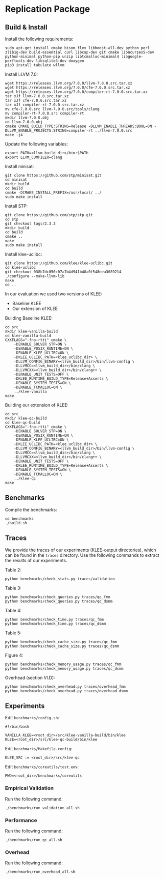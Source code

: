 # Replication Package

## Build & Install
Install the following requirements:
```
sudo apt-get install cmake bison flex libboost-all-dev python perl zlib1g-dev build-essential curl libcap-dev git cmake libncurses5-dev python-minimal python-pip unzip libtcmalloc-minimal4 libgoogle-perftools-dev libsqlite3-dev doxygen
pip3 install tabulate wllvm
```

Install LLVM 7.0:

```
wget https://releases.llvm.org/7.0.0/llvm-7.0.0.src.tar.xz
wget https://releases.llvm.org/7.0.0/cfe-7.0.0.src.tar.xz
wget https://releases.llvm.org/7.0.0/compiler-rt-7.0.0.src.tar.xz
tar xJf llvm-7.0.0.src.tar.xz
tar xJf cfe-7.0.0.src.tar.xz
tar xJf compiler-rt-7.0.0.src.tar.xz
mv cfe-7.0.0.src llvm-7.0.0.src/tools/clang
mv compiler-rt-7.0.0.src compiler-rt
mkdir llvm-7.0.0.obj
cd llvm-7.0.0.obj
cmake CMAKE_BUILD_TYPE:STRING=Release -DLLVM_ENABLE_THREADS:BOOL=ON -DLLVM_ENABLE_PROJECTS:STRING=compiler-rt ../llvm-7.0.0.src
make -j4
```
Update the following variables:
```
export PATH=<llvm_build_dir>/bin:$PATH
export LLVM_COMPILER=clang
```

Install minisat:

```
git clone https://github.com/stp/minisat.git
cd minisat
mkdir build
cd build
cmake -DCMAKE_INSTALL_PREFIX=/usr/local/ ../
sudo make install
```

Install STP:

```
git clone https://github.com/stp/stp.git
cd stp
git checkout tags/2.3.3
mkdir build
cd build
cmake ..
make
sudo make install
```

Install klee-uclibc:
```
git clone https://github.com/klee/klee-uclibc.git
cd klee-uclibc
git checkout 038b7dc050c07a7b4d941b48a0f548eea3089214
./configure --make-llvm-lib
make
cd ..
```

In our evaluation we used two versions of KLEE:
- Baseline KLEE
- Our extension of KLEE

Building Baseline KLEE:
```
cd src
mkdir klee-vanilla-build
cd klee-vanilla-build
CXXFLAGS="-fno-rtti" cmake \
    -DENABLE_SOLVER_STP=ON \
    -DENABLE_POSIX_RUNTIME=ON \
    -DENABLE_KLEE_UCLIBC=ON \
    -DKLEE_UCLIBC_PATH=<klee_uclibc_dir> \
    -DLLVM_CONFIG_BINARY=<llvm_build_dir>/bin/llvm-config \
    -DLLVMCC=<llvm_build_dir>/bin/clang \
    -DLLVMCXX=<llvm_build_dir>/bin/clang++ \
    -DENABLE_UNIT_TESTS=OFF \
    -DKLEE_RUNTIME_BUILD_TYPE=Release+Asserts \
    -DENABLE_SYSTEM_TESTS=ON \
    -DENABLE_TCMALLOC=ON \
    ../klee-vanilla
make
```

Building our extension of KLEE:
```
cd src
mkdir klee-qc-build
cd klee-qc-build
CXXFLAGS="-fno-rtti" cmake \
    -DENABLE_SOLVER_STP=ON \
    -DENABLE_POSIX_RUNTIME=ON \
    -DENABLE_KLEE_UCLIBC=ON \
    -DKLEE_UCLIBC_PATH=<klee_uclibc_dir> \
    -DLLVM_CONFIG_BINARY=<llvm_build_dir>/bin/llvm-config \
    -DLLVMCC=<llvm_build_dir>/bin/clang \
    -DLLVMCXX=<llvm_build_dir>/bin/clang++ \
    -DENABLE_UNIT_TESTS=OFF \
    -DKLEE_RUNTIME_BUILD_TYPE=Release+Asserts \
    -DENABLE_SYSTEM_TESTS=ON \
    -DENABLE_TCMALLOC=ON \
    ../klee-qc
make
```

## Benchmarks

Compile the benchmarks:
```
cd benchmarks
./build.sh
```

## Traces

We provide the traces of our experiments (KLEE-output directories),
which can be found in the `traces` directory.
Use the following commands to extract the results of our experiments.

Table 2:
```
python benchmarks/check_stats.py traces/validation
```

Table 3:
```
python benchmarks/check_queries.py traces/qc_fmm
python benchmarks/check_queries.py traces/qc_dsmm
```

Table 4:
```
python benchmarks/check_time.py traces/qc_fmm
python benchmarks/check_time.py traces/qc_dsmm
```

Table 5:
```
python benchmarks/check_cache_size.py traces/qc_fmm
python benchmarks/check_cache_size.py traces/qc_dsmm
```

Figure 4:
```
python benchmarks/check_memory_usage.py traces/qc_fmm
python benchmarks/check_memory_usage.py traces/qc_dsmm
```

Overhead (section VI.D):
```
python benchmarks/check_overhead.py traces/overhead_fmm
python benchmarks/check_overhead.py traces/overhead_dsmm
```

## Experiments

Edit `benchmarks/config.sh`:
```
#!/bin/bash

VANILLA_KLEE=<root_dir>/src/klee-vanilla-build/bin/klee
KLEE=<root_dir>/src/klee-qc-build/bin/klee
```
Edit `benchmarks/Makefile.config`:
```
KLEE_SRC := <root_dir>/src/klee-qc
```
Edit `benchmarks/coreutils/test.env`:
```
PWD=<root_dir>/benchmarks/coreutils
```

### Empirical Validation

Run the following command:
```
./benchmarks/run_validation_all.sh
```

### Performance
Run the following command:
```
./benchmarks/run_qc_all.sh
```

### Overhead
Run the following command:
```
./benchmarks/run_overhead_all.sh
```
